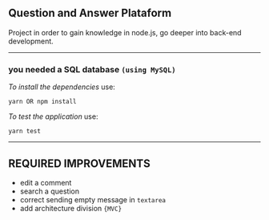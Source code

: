 ## Question and Answer Plataform

Project in order to gain knowledge in node.js,
go deeper into back-end development.

--- 

### you needed a SQL database `(using MySQL)`

*To install the dependencies* use:
```
yarn OR npm install
```

*To test the application* use:
```
yarn test 
```
---




## REQUIRED IMPROVEMENTS 

 - edit a comment 
 - search a question 
 - correct sending empty message in `textarea`
 - add architecture division `{MVC}`


